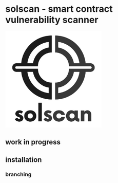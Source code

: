 # solscan - smart contract vulnerability scanner

<img src="/logo.png" width="300"/>

## work in progress

## installation

### branching